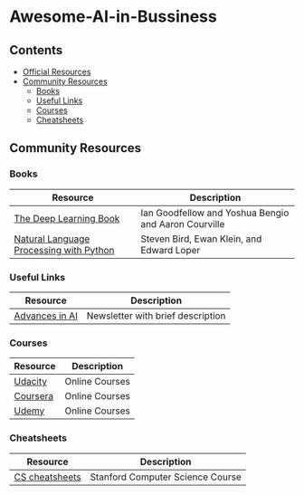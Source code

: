 # Awesome-AI-in-Bussiness

## Contents

- [Official Resources](#official-resources)
- [Community Resources](#community-resources)
  - [Books](#Books)
  - [Useful Links](#Useful-Links)
  - [Courses](#Courses)
  - [Cheatsheets](#Cheatsheets)

## Community Resources

### Books

| Resource | Description |
| --- | --- |
| [The Deep Learning Book](https://www.deeplearningbook.org/) |  Ian Goodfellow and Yoshua Bengio and Aaron Courville |
| [Natural Language Processing with Python](http://www.nltk.org/book/) |  Steven Bird, Ewan Klein, and Edward Loper |


### Useful Links

| Resource | Description | 
| --- | --- |
| [Advances in AI](https://thesequence.substack.com/) |  Newsletter with brief description | 

### Courses


| Resource | Description | 
| --- | --- | 
| [Udacity](https://www.udacity.com) |  Online Courses | 
| [Coursera](https://www.coursera.org) |  Online Courses | 
| [Udemy](http://www.udemy.com) |  Online Courses | 

### Cheatsheets

| Resource | Description |
| --- | --- | 
| [CS cheatsheets](https://stanford.edu/~shervine/teaching/cs-229) |  Stanford Computer Science Course | 
